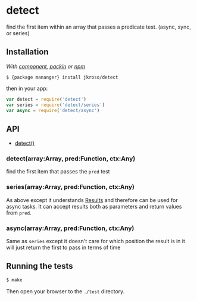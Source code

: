 
# detect

  find the first item within an array that passes a predicate test. (async, sync, or series)

## Installation

_With [component](//github.com/component/component), [packin](//github.com/jkroso/packin) or [npm](//github.com/isaacs/npm)_  

	$ {package mananger} install jkroso/detect

then in your app:

```js
var detect = require('detect')
var series = require('detect/series')
var async = require('detect/async')
```

## API

- [detect()](#detectarrayarraypredfunction)

### detect(array:Array, pred:Function, ctx:Any)

  find the first item that passes the `pred` test

### series(array:Array, pred:Function, ctx:Any)

  As above except it understands [Results](//github.com/jkroso/result) and therefore can be used for async tasks. It can accept results both as parameters and return values from `pred`.

### async(array:Array, pred:Function, ctx:Any)

  Same as `series` except it doesn't care for which position the result is in it will just return the first to pass in terms of time

## Running the tests

```bash
$ make
```

Then open your browser to the `./test` directory.